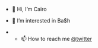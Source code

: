 - 👋 Hi, I’m Cairo
- 👀 I’m interested in Ba$h

- - 📫 How to reach me [@twitter](https://twitter.com/c4ir0_)

<!---
c4ir0/c4ir0 is a ✨ special ✨ repository because its `README.md` (this file) appears on your GitHub profile.
You can click the Preview link to take a look at your changes.
--->
